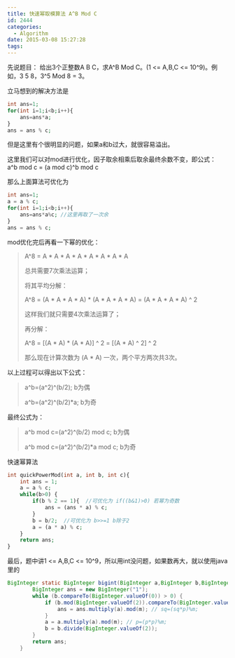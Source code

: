 ```yaml
---
title: 快速幂取模算法 A^B Mod C
id: 2444
categories:
  - Algorithm
date: 2015-03-08 15:27:28
tags:
---
```


先说题目：
给出3个正整数A B C，求A^B Mod C。(1 <= A,B,C <= 10^9)。例如，3 5 8，3^5 Mod 8 = 3。

立马想到的解决方法是
```php
int ans=1;
for(int i=1;i<b;i++){
    ans=ans*a;
}
ans = ans % c;
```
但是这里有个很明显的问题，如果a和b过大，就很容易溢出。

这里我们可以对mod进行优化，因子取余相乘后取余最终余数不变，即公式：
a^b mod c = (a mod c)^b mod c

那么上面算法可优化为
```php
int ans=1;
a = a % c;
for(int i=1;i<b;i++){
    ans=ans*a%c; //这里再取了一次余
}
ans = ans % c;
```

mod优化完后再看一下幂的优化：
> A^8 = A * A * A * A * A * A * A * A
>
> 总共需要7次乘法运算；
>
> 将其平均分解：
>
> A^8 = (A * A * A * A) * (A * A * A * A) = (A * A * A * A) ^ 2
>
> 这样我们就只需要4次乘法运算了；
>
> 再分解：
>
> A^8 = [(A * A) * (A * A)] ^ 2 = [(A * A) ^ 2] ^ 2
>
> 那么现在计算次数为 (A * A) 一次，两个平方两次共3次。

以上过程可以得出以下公式：
> a^b=(a^2)^(b/2); b为偶
>
> a^b=(a^2)^(b/2)*a; b为奇

最终公式为：
> a^b mod c=(a^2)^(b/2) mod c; b为偶
>
> a^b mod c=(a^2)^(b/2)*a mod c; b为奇

快速幂算法
```php
int quickPowerMod(int a, int b, int c){
    int ans = 1;
    a = a % c;
    while(b>0) {
        if(b % 2 == 1){  //可优化为 if((b&1)>0) 若幂为奇数
            ans = (ans * a) % c;
        }        
        b = b/2;  //可优化为 b>>=1 b除于2
        a = (a * a) % c;
    }
    return ans;
}
```

最后，题中讲1 <= A,B,C <= 10^9，所以用int没问题，如果数再大，就以使用java 里的 
```java
BigInteger static BigInteger bigint(BigInteger a,BigInteger b,BigInteger m){
        BigInteger ans = new BigInteger("1");
        while (b.compareTo(BigInteger.valueOf(0)) > 0) {
            if (b.mod(BigInteger.valueOf(2)).compareTo(BigInteger.valueOf(1)) == 0){ // if(n%2==1),b是奇数
                ans = ans.multiply(a).mod(m); // sq=(sq*p)%m;
            }
            a = a.multiply(a).mod(m); // p=(p*p)%m;
            b = b.divide(BigInteger.valueOf(2));
        }
        return ans;
    }
```